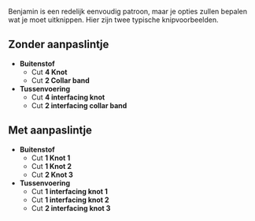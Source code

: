 Benjamin is een redelijk eenvoudig patroon, maar je opties zullen bepalen wat je moet uitknippen. Hier zijn twee typische knipvoorbeelden.

## Zonder aanpaslintje

 - **Buitenstof**
   - Cut **4 Knot**
   - Cut **2 Collar band**
 - **Tussenvoering**
   - Cut **4 interfacing knot**
   - Cut **2 interfacing collar band**

## Met aanpaslintje

 - **Buitenstof**
   - Cut **1 Knot 1**
   - Cut **1 Knot 2**
   - Cut **2 Knot 3**
 - **Tussenvoering**
   - Cut **1 interfacing knot 1**
   - Cut **1 interfacing knot 2**
   - Cut **2 interfacing knot 3**

